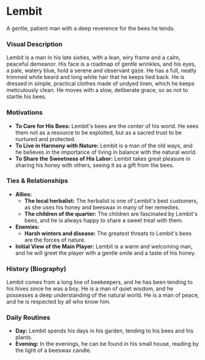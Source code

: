 # Lembit

A gentle, patient man with a deep reverence for the bees he tends.

### Visual Description

Lembit is a man in his late sixties, with a lean, wiry frame and a calm, peaceful demeanor. His face is a roadmap of gentle wrinkles, and his eyes, a pale, watery blue, hold a serene and observant gaze. He has a full, neatly trimmed white beard and long white hair that he keeps tied back. He is dressed in simple, practical clothes made of undyed linen, which he keeps meticulously clean. He moves with a slow, deliberate grace, so as not to startle his bees.

### Motivations

- **To Care for His Bees:** Lembit's bees are the center of his world. He sees them not as a resource to be exploited, but as a sacred trust to be nurtured and protected.
- **To Live in Harmony with Nature:** Lembit is a man of the old ways, and he believes in the importance of living in balance with the natural world.
- **To Share the Sweetness of His Labor:** Lembit takes great pleasure in sharing his honey with others, seeing it as a gift from the bees.

### Ties & Relationships

- **Allies:**
    - **The local herbalist:** The herbalist is one of Lembit's best customers, as she uses his honey and beeswax in many of her remedies.
    - **The children of the quarter:** The children are fascinated by Lembit's bees, and he is always happy to share a sweet treat with them.
- **Enemies:**
    - **Harsh winters and disease:** The greatest threats to Lembit's bees are the forces of nature.
- **Initial View of the Main Player:** Lembit is a warm and welcoming man, and he will greet the player with a gentle smile and a taste of his honey.

### History (Biography)

Lembit comes from a long line of beekeepers, and he has been tending to his hives since he was a boy. He is a man of quiet wisdom, and he possesses a deep understanding of the natural world. He is a man of peace, and he is respected by all who know him.

### Daily Routines

- **Day:** Lembit spends his days in his garden, tending to his bees and his plants.
- **Evening:** In the evenings, he can be found in his small house, reading by the light of a beeswax candle.
